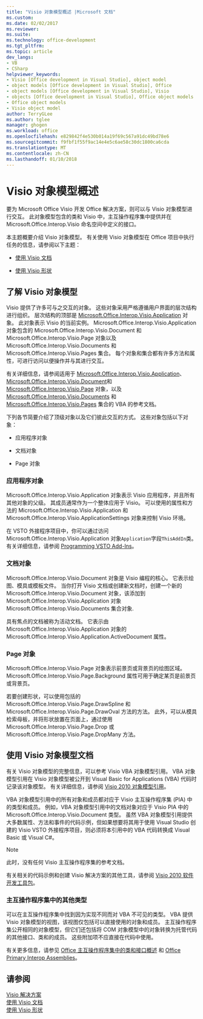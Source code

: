 ```yaml
---
title: "Visio 对象模型概述 |Microsoft 文档"
ms.custom: 
ms.date: 02/02/2017
ms.reviewer: 
ms.suite: 
ms.technology: office-development
ms.tgt_pltfrm: 
ms.topic: article
dev_langs:
- VB
- CSharp
helpviewer_keywords:
- Visio [Office development in Visual Studio], object model
- object models [Office development in Visual Studio], Office
- object models [Office development in Visual Studio], Visio
- objects [Office development in Visual Studio], Office object models
- Office object models
- Visio object model
author: TerryGLee
ms.author: tglee
manager: ghogen
ms.workload: office
ms.openlocfilehash: e829842f4e530b014a19f69c567a91dc49bd78e6
ms.sourcegitcommit: f9fbf1f55f9ac14e4e5c6ae58c30dc1800ca6cda
ms.translationtype: MT
ms.contentlocale: zh-CN
ms.lasthandoff: 01/10/2018
---
```

# <a name="visio-object-model-overview"></a>Visio 对象模型概述
  要为 Microsoft Office Visio 开发 Office 解决方案，则可以与 Visio 对象模型进行交互。 此对象模型包含的类和 Visio 中，主互操作程序集中提供并在 Microsoft.Office.Interop.Visio 命名空间中定义的接口。  
  
 本主题概要介绍 Visio 对象模型。 有关使用 Visio 对象模型在 Office 项目中执行任务的信息，请参阅以下主题：  
  
-   [使用 Visio 文档](../vsto/working-with-visio-documents.md)  
  
-   [使用 Visio 形状](../vsto/working-with-visio-shapes.md)  
  
## <a name="understanding-the-visio-object-model"></a>了解 Visio 对象模型  
 Visio 提供了许多可与之交互的对象。 这些对象采用严格遵循用户界面的层次结构进行组织。 层次结构的顶部是 [Microsoft.Office.Interop.Visio.Application](https://msdn.microsoft.com/library/office/ff766485.aspx) 对象。 此对象表示 Visio 的当前实例。 Microsoft.Office.Interop.Visio.Application 对象包含的 Microsoft.Office.Interop.Visio.Document 和 Microsoft.Office.Interop.Visio.Page 对象以及 Microsoft.Office.Interop.Visio.Documents 和Microsoft.Office.Interop.Visio.Pages 集合。 每个对象和集合都有许多方法和属性，可进行访问以便操作并与其进行交互。  
  
 有关详细信息，请参阅适用于 [Microsoft.Office.Interop.Visio.Application](https://msdn.microsoft.com/library/office/ff766485.aspx)、 [Microsoft.Office.Interop.Visio.Document](https://msdn.microsoft.com/library/office/ff765575.aspx)和 [Microsoft.Office.Interop.Visio.Page](https://msdn.microsoft.com/library/office/ff767035.aspx) 对象，以及 [Microsoft.Office.Interop.Visio.Documents](https://msdn.microsoft.com/library/office/ff768812.aspx) 和 [Microsoft.Office.Interop.Visio.Pages](https://msdn.microsoft.com/library/office/ff766165.aspx) 集合的 VBA 的参考文档。  
  
 下列各节简要介绍了顶级对象以及它们彼此交互的方式。 这些对象包括以下对象：  
  
-   应用程序对象  
  
-   文档对象  
  
-   Page 对象  
  
### <a name="application-object"></a>应用程序对象  
 Microsoft.Office.Interop.Visio.Application 对象表示 Visio 应用程序，并且所有其他对象的父级。 其成员通常作为一个整体应用于 Visio。 可以使用的属性和方法的 Microsoft.Office.Interop.Visio.Application 和 Microsoft.Office.Interop.Visio.ApplicationSettings 对象来控制 Visio 环境。  
  
 在 VSTO 外接程序项目中，你可以通过访问 Microsoft.Office.Interop.Visio.Application 对象`Application`字段`ThisAddIn`类。 有关详细信息，请参阅 [Programming VSTO Add-Ins](../vsto/programming-vsto-add-ins.md)。  
  
### <a name="document-object"></a>文档对象  
 Microsoft.Office.Interop.Visio.Document 对象是 Visio 编程的核心。 它表示绘图、模具或模板文件。 当你打开 Visio 文档或创建新文档时，创建一个新的 Microsoft.Office.Interop.Visio.Document 对象，该添加到 Microsoft.Office.Interop.Visio.Application 对象 Microsoft.Office.Interop.Visio.Documents 集合对象.  
  
 具有焦点的文档被称为活动文档。 它表示由 Microsoft.Office.Interop.Visio.Application 对象的 Microsoft.Office.Interop.Visio.Application.ActiveDocument 属性。  
  
### <a name="page-object"></a>Page 对象  
 Microsoft.Office.Interop.Visio.Page 对象表示前景页或背景页的绘图区域。 Microsoft.Office.Interop.Visio.Page.Background 属性可用于确定某页是前景页或背景页。  
  
 若要创建形状，可以使用包括的 Microsoft.Office.Interop.Visio.Page.DrawSpline 和 Microsoft.Office.Interop.Visio.Page.DrawOval 方法的方法。 此外，可以从模具检索母板，并将形状放置在页面上，通过使用 Microsoft.Office.Interop.Visio.Page.Drop 或 Microsoft.Office.Interop.Visio.Page.DropMany 方法。  
  
## <a name="using-the-visio-object-model-documentation"></a>使用 Visio 对象模型文档  
 有关 Visio 对象模型的完整信息，可以参考 Visio VBA 对象模型引用。 VBA 对象模型引用在 Visio 对象模型被公开到 Visual Basic for Applications (VBA) 代码时记录该对象模型。 有关详细信息，请参阅 [Visio 2010 对象模型引用](http://go.microsoft.com/fwlink/?LinkId=199775)。  
  
 VBA 对象模型引用中的所有对象和成员都对应于 Visio 主互操作程序集 (PIA) 中的类型和成员。 例如，VBA 对象模型引用中的文档对象对应于 Visio PIA 中的 Microsoft.Office.Interop.Visio.Document 类型。 虽然 VBA 对象模型引用提供大多数属性、方法和事件的代码示例，但如果想要将其用于使用 Visual Studio 创建的 Visio VSTO 外接程序项目，则必须将本引用中的 VBA 代码转换成 Visual Basic 或 Visual C#。  
  
> [!NOTE]  
>  此时，没有任何 Visio 主互操作程序集的参考文档。  
  
 有关相关的代码示例和创建 Visio 解决方案的其他工具，请参阅 [Visio 2010 软件开发工具包](http://go.microsoft.com/fwlink/?LinkId=196501)。  
  
### <a name="additional-types-in-primary-interop-assemblies"></a>主互操作程序集中的其他类型  
 可以在主互操作程序集中找到因为实现不同而对 VBA 不可见的类型。 VBA 提供 Visio 对象模型的视图，该视图仅包括可以直接使用的对象和成员。 主互操作程序集公开相同的对象模型，但它们还包括将 COM 对象模型中的对象转换为托管代码的其他接口、类和的成员。 这些附加项不应直接在代码中使用。  
  
 有关更多信息，请参见 [Office 主互操作程序集中的类和接口概述](http://go.microsoft.com/fwlink/?LinkId=189592) 和 [Office Primary Interop Assemblies](../vsto/office-primary-interop-assemblies.md)。  
  
## <a name="see-also"></a>请参阅  
 [Visio 解决方案](../vsto/visio-solutions.md)   
 [使用 Visio 文档](../vsto/working-with-visio-documents.md)   
 [使用 Visio 形状](../vsto/working-with-visio-shapes.md)  
  
  